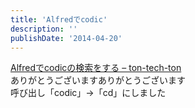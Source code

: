 ```yaml
---
title: 'Alfredでcodic'
description: ''
publishDate: '2014-04-20'
---
```


<p><a href="http://ton-up.net/technote/2014/01/04/alfred-codic-workflow/">Alfredでcodicの検索をする – ton-tech-ton</a><br>
ありがとうございますありがとうございます<br>
呼び出し「codic」→「cd」にしました</p>

